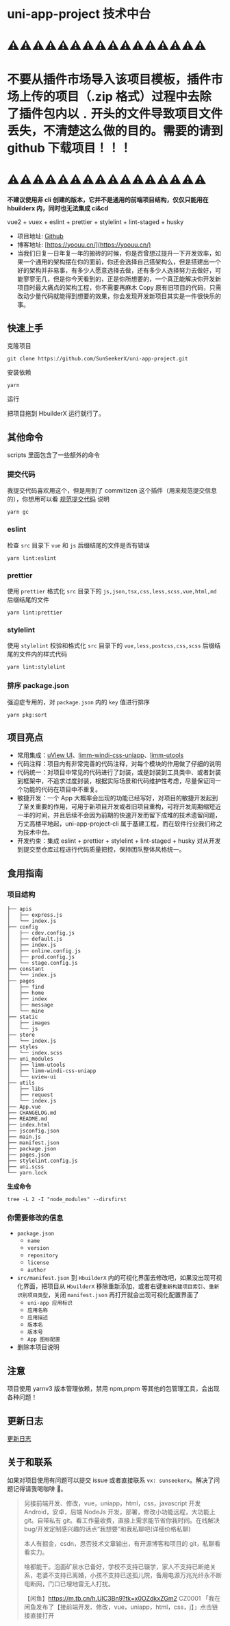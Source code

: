 # uni-app-project 技术中台

# **⚠️⚠️⚠️⚠️⚠️⚠️⚠️⚠️⚠️⚠️⚠️⚠️⚠️⚠️⚠️⚠️**

# **不要从插件市场导入该项目模板，插件市场上传的项目（.zip 格式）过程中去除了插件包内以 `.` 开头的文件导致项目文件丢失，不清楚这么做的目的。需要的请到 github 下载项目！！！**

# **⚠️⚠️⚠️⚠️⚠️⚠️⚠️⚠️⚠️⚠️⚠️⚠️⚠️⚠️⚠️⚠️**

**不建议使用非 cli 创建的版本，它并不是通用的前端项目结构，仅仅只能用在 hbuilderx 内，同时也无法集成 ci&cd**

vue2 + vuex + eslint + prettier + stylelint + lint-staged + husky

- 项目地址: [Github](https://github.com/SunSeekerX/uni-app-project-cli)
- 博客地址: [https://yoouu.cn/](https://yoouu.cn/)
- 当我们日复一日年复一年的搬砖的时候，你是否曾想过提升一下开发效率，如果一个通用的架构摆在你的面前，你还会选择自己搭架构么，但是搭建出一个好的架构并非易事，有多少人愿意选择去做，还有多少人选择努力去做好，可能寥寥无几，但是你今天看到的，正是你所想要的，一个真正能解决你开发新项目时最大痛点的架构工程，你不需要再麻木 Copy 原有旧项目的代码，只需改动少量代码就能得到想要的效果，你会发现开发新项目其实是一件很快乐的事。

## 快速上手

克隆项目

```shell
git clone https://github.com/SunSeekerX/uni-app-project.git
```

安装依赖

```shell
yarn
```

运行

把项目拖到 HbuilderX 运行就行了。

## 其他命令

scripts 里面包含了一些额外的命令

### 提交代码

我提交代码喜欢用这个，但是用到了 commitizen 这个插件（用来规范提交信息的），你想用可以看 [规范提交代码](https://doc.yoouu.cn/front-end/npm/#%F0%9F%93%8C-%E8%A7%84%E8%8C%83%E6%8F%90%E4%BA%A4%E4%BB%A3%E7%A0%81) 说明

```shell
yarn gc
```

### eslint

检查 `src` 目录下 `vue` 和 `js` 后缀结尾的文件是否有错误

```shell
yarn lint:eslint
```

### prettier

使用 `prettier` 格式化 `src` 目录下的 `js,json,tsx,css,less,scss,vue,html,md` 后缀结尾的文件

```shell
yarn lint:prettier
```

### stylelint

使用 `stylelint` 校验和格式化 `src` 目录下的 `vue,less,postcss,css,scss` 后缀结尾的文件内的样式代码

```shell
yarn lint:stylelint
```

### 排序 package.json

强迫症专用的，对 `package.json` 内的 `key` 值进行排序

```shell
yarn pkg:sort
```

## 项目亮点

- 常用集成：[uView UI](https://www.uviewui.com/)、[limm-windi-css-uniapp](https://ext.dcloud.net.cn/plugin?id=8575)、[limm-utools](https://ext.dcloud.net.cn/plugin?id=8574)
- 代码注释：项目内有非常完善的代码注释，对每个模块的作用做了仔细的说明
- 代码统一：对项目中常见的代码进行了封装，或是封装到工具类中、或者封装到框架中，不追求过度封装，根据实际场景和代码维护性考虑，尽量保证同一个功能的代码在项目中不重复。
- 敏捷开发：一个 App 大概率会出现的功能已经写好，对项目的敏捷开发起到了至关重要的作用，可用于新项目开发或者旧项目重构，可将开发周期缩短近一半的时间，并且后续不会因为前期的快速开发而留下成堆的技术遗留问题，万丈高楼平地起，uni-app-project-cli 属于基建工程，而在软件行业我们称之为技术中台。
- 开发约束：集成 eslint + prettier + stylelint + lint-staged + husky 对从开发到提交至仓库过程进行代码质量把控，保持团队整体风格统一。

## 食用指南

### 项目结构

```
├── apis
│   ├── express.js
│   └── index.js
├── config
│   ├── cdev.config.js
│   ├── default.js
│   ├── index.js
│   ├── online.config.js
│   ├── prod.config.js
│   └── stage.config.js
├── constant
│   └── index.js
├── pages
│   ├── find
│   ├── home
│   ├── index
│   ├── message
│   └── mine
├── static
│   ├── images
│   └── js
├── store
│   └── index.js
├── styles
│   └── index.scss
├── uni_modules
│   ├── limm-utools
│   ├── limm-windi-css-uniapp
│   └── uview-ui
├── utils
│   ├── libs
│   ├── request
│   └── index.js
├── App.vue
├── CHANGELOG.md
├── README.md
├── index.html
├── jsconfig.json
├── main.js
├── manifest.json
├── package.json
├── pages.json
├── stylelint.config.js
├── uni.scss
└── yarn.lock
```

**生成命令**

```shell
tree -L 2 -I "node_modules" --dirsfirst
```

### 你需要修改的信息

- `package.json`
  - `name`
  - `version`
  - `repository`
  - `license`
  - `author`
- `src/manifest.json` 到 `HbuilderX` 内的可视化界面去修改吧，如果没出现可视化界面，把项目从 `HbuilderX` 移除重新添加，或者右键`重新构建项目索引`、`重新识别项目类型`，关闭 `manifest.json` 再打开就会出现可视化配置界面了
  - `uni-app 应用标识`
  - `应用名称`
  - `应用描述`
  - `版本名`
  - `版本号`
  - `App 图标配置`
- 删除本项目说明

## 注意

项目使用 yarnv3 版本管理依赖，禁用 npm,pnpm 等其他的包管理工具，会出现各种问题！

## 更新日志

[更新日志](./CHANGELOG.md)

## 关于和联系

如果对项目使用有问题可以提交 issue 或者直接联系 `vx: sunseekerx`。解决了问题记得请我喝咖啡 🥹。

> 另接前端开发、修改，vue，uniapp，html，css，javascript 开发 Android，安卓，后端 NodeJs 开发，部署，修改小功能远程，大功能上 git。自带私有 git。看工作量收费，直接上需求能节省你我时间。在线解决 bug/开发定制感兴趣的话点“我想要”和我私聊吧(详细价格私聊)
>
> 本人有掘金，csdn，思否技术文章输出，有开源博客和项目的 git，私聊看看实力。
>
> 啥都能干。泡面矿泉水已备好，学校不支持已辍学，家人不支持已断绝关系，老婆不支持已离婚，小孩不支持已送孤儿院，备用电源万兆光纤永不断电断网，门口已埋地雷无人打扰。
>
> 【闲鱼】https://m.tb.cn/h.UIC3Bn9?tk=x0OZdkxZGm2 CZ0001 「我在闲鱼发布了【接前端开发、修改，vue，uniapp，html，css，j】」点击链接直接打开
